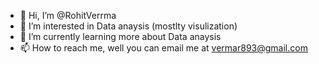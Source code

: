- 👋 Hi, I’m @RohitVerrma
- 👀 I’m interested in Data anaysis (mostlty visulization)
- 🌱 I’m currently learning more about Data anaysis 
- 📫 How to reach me, well you can email me at vermar893@gmail.com

<!---
RohitVerrma/RohitVerrma is a ✨ special ✨ repository because its `README.md` (this file) appears on your GitHub profile.
You can click the Preview link to take a look at your changes.
--->
